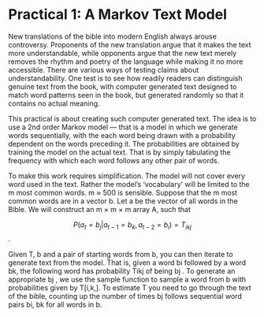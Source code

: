 # Practical 1: A Markov Text Model
New translations of the bible into modern English always arouse controversy. Proponents of the new translation
argue that it makes the text more understandable, while opponents argue that the new text merely removes the
rhythm and poetry of the language while making it no more accessible. There are various ways of testing claims
about understandability. One test is to see how readily readers can distinguish genuine text from the book, with
computer generated text designed to match word patterns seen in the book, but generated randomly so that it
contains no actual meaning.

This practical is about creating such computer generated text. The idea is to use a 2nd order Markov model
— that is a model in which we generate words sequentially, with the each word being drawn with a probability
dependent on the words preceding it. The probabilities are obtained by training the model on the actual text. That
is by simply tabulating the frequency with which each word follows any other pair of words.

To make this work requires simplification. The model will not cover every word used in the text. Rather the
model’s ‘vocabulary’ will be limited to the m most common words. m ≈ 500 is sensible. Suppose that the m most
common words are in a vector b. Let a be the vector of all words in the Bible. We will construct an m × m × m
array A, such that

$$P(a_t = b_j |a_{t−1} = b_k, a_{t−2} = b_i) = T_{ikj}$$ .

Given T, b and a pair of starting words from b, you can then iterate to generate text from the model. That is, given
a word bi followed by a word bk, the following word has probability Tikj of being bj . To generate an appropriate
bj , we use the sample function to sample a word from b with probabilities given by T[i,k,]. To estimate T
you need to go through the text of the bible, counting up the number of times bj follows sequential word pairs
bi, bk for all words in b.
